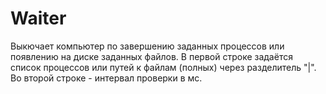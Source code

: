 # Waiter
Выкючает компьютер по завершению заданных процессов или появлению на диске заданных файлов.
В первой строке задаётся список процессов или путей к файлам (полных) через разделитель "|". Во второй строке - интервал проверки в мс.